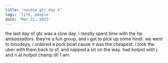 ```yaml
---
title: 'nvidia gtc day 4'
tags: 'life, people'
date: 'Mar 21, 2025'
---
```


the last day of gtc was a slow day. i mostly spent time with the hp ambassadors. they're a fun group, and i got to pick up some hindi. we went to hinodeya, i ordered a pork bowl cause it was the cheapest. i took the uber with them back to sf, and napped a lot on the way. had hotpot with j and n at hotpot champ till 1 am.
